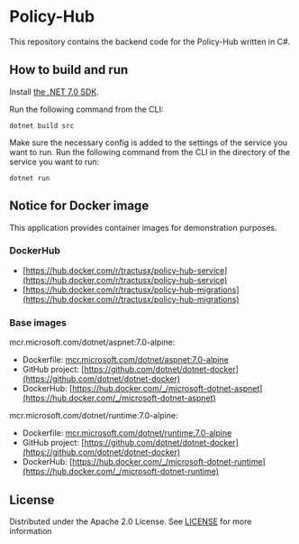 # Policy-Hub

This repository contains the backend code for the Policy-Hub written in C#.

## How to build and run

Install [the .NET 7.0 SDK](https://www.microsoft.com/net/download).

Run the following command from the CLI:

```console
dotnet build src
```

Make sure the necessary config is added to the settings of the service you want to run.
Run the following command from the CLI in the directory of the service you want to run:

```console
dotnet run
```

## Notice for Docker image

This application provides container images for demonstration purposes.

### DockerHub

* [https://hub.docker.com/r/tractusx/policy-hub-service](https://hub.docker.com/r/tractusx/policy-hub-service)
* [https://hub.docker.com/r/tractusx/policy-hub-migrations](https://hub.docker.com/r/tractusx/policy-hub-migrations)

### Base images

mcr.microsoft.com/dotnet/aspnet:7.0-alpine:

* Dockerfile: [mcr.microsoft.com/dotnet/aspnet:7.0-alpine](https://github.com/dotnet/dotnet-docker/blob/main/src/aspnet/7.0/alpine3.17/amd64/Dockerfile)
* GitHub project: [https://github.com/dotnet/dotnet-docker](https://github.com/dotnet/dotnet-docker)
* DockerHub: [https://hub.docker.com/_/microsoft-dotnet-aspnet](https://hub.docker.com/_/microsoft-dotnet-aspnet)

mcr.microsoft.com/dotnet/runtime:7.0-alpine:

* Dockerfile: [mcr.microsoft.com/dotnet/runtime:7.0-alpine](https://github.com/dotnet/dotnet-docker/blob/main/src/runtime/7.0/alpine3.17/amd64/Dockerfile)
* GitHub project: [https://github.com/dotnet/dotnet-docker](https://github.com/dotnet/dotnet-docker)
* DockerHub: [https://hub.docker.com/_/microsoft-dotnet-runtime](https://hub.docker.com/_/microsoft-dotnet-runtime)

## License

Distributed under the Apache 2.0 License.
See [LICENSE](./LICENSE) for more information